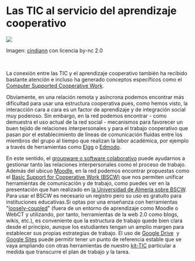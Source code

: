 
# Las TIC al servicio del aprendizaje cooperativo

![](https://raw.githubusercontent.com/catedu/abp/master/img/padres_circulo.jpg)

Imagen: [cindiann](http://www.flickr.com/photos/23341397@N00/1732302968) con licencia by-nc 2.0

 

La conexión entre las TIC y el aprendizaje cooperativo también ha recibido bastante atención e incluso ha generado conceptos específicos como el [Computer Supported Cooperative Work](http://en.wikipedia.org/wiki/Computer_supported_cooperative_work).

Obviamente, en una relación remota y asíncrona podemos encontrar más dificultad para usar una estructura cooperativa pues, como hemos visto, la interacción cara a cara es un factor de aprendizaje y de integración social muy poderoso. Sin embargo, en la red podemos encontrar - como demuestra el uso actual de la red social - mecanismos para favorecer un buen tejido de relaciones interpersonales y para el trabajo cooperativo que pasan por el establecimiento de líneas de comunicación fluidas entre los miembros del grupo al tiempo que realizan la labor académica, por ejemplo a través de herramientas como [Elgg](http://www.elgg.org/) o [Edmodo](http://www.edmodo.com/).

En este sentido, el [groupware o software colaborativo](http://es.wikipedia.org/wiki/Software_colaborativo) puede ayudarnos a gestionar tanto las relaciones interpersonales como el proceso de trabajo. Además del ubicuo [Moodle](http://moodle.org/), en la red podemos encontrar propuestas como el [Basic Support for Cooperative Work (BSCW)](http://platea.pntic.mec.es/vgonzale/trabcolab_0910/) que nos permiten unificar herramientas de comunicación y de trabajo, como puedes ver en la presentación que han realizado en [la Universidad de Almería sobre BSCW](http://cms.ual.es/UAL/universidad/serviciosgenerales/eva/servicios/servicio/SERVICIO38521). Para usar el BSCW es necesario un registro pero su uso es gratuito para instituciones educativas.Si optas por una enseñanza con herramientas "[loosely-coupled](http://bathspaweb2.edublogs.org/2009/02/28/the-vle-is-dead/)" (fuera de un entorno de aprendizaje como Moodle o WebCT y utilizando, por tanto, herramientas de la web 2.0 como blogs, wikis, etc.), es conveniente que la estructura de trabajo quede bien clara desde el principio, aunque los estudiantes tengan un amplio margen para establecer sus propias estrategias de trabajo. El uso de [Google Drive](http://drive.google.com)  y [Google Sites](https://sites.google.com/site/webscolaborativas/home) puede permitir tener un punto de referencia estable que se vaya ampliando con otras herramientas de nuestro [kit-TIC](http://www.educacontic.es/blog/kit-basico-para-utilizar-las-tic-en-el-aula) particular a medida que transcurre el plan de trabajo y la tarea.


